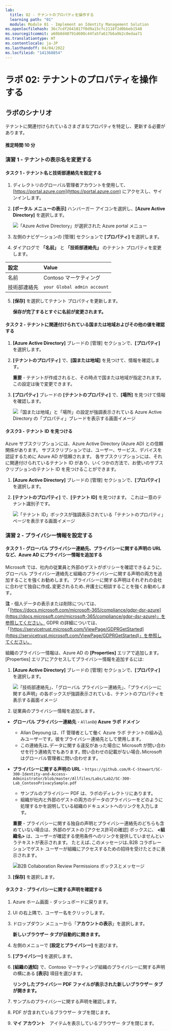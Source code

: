 ```yaml
---
lab:
  title: 02 - テナントのプロパティを操作する
  learning path: "01"
  module: Module 01 - Implement an Identity Management Solution
ms.openlocfilehash: 36c7cdf2641017f0d9a15cfc2118f2d0bbeb1548
ms.sourcegitcommit: a60b8d48791d600c44fa5fa617b6a9b2c0edaa71
ms.translationtype: HT
ms.contentlocale: ja-JP
ms.lasthandoff: 04/04/2022
ms.locfileid: "141368854"
---
```

# <a name="lab-02-working-with-tenant-properties"></a>ラボ 02: テナントのプロパティを操作する

## <a name="lab-scenario"></a>ラボのシナリオ

テナントに関連付けられているさまざまなプロパティを特定し、更新する必要があります。

#### <a name="estimated-time-10-minutes"></a>推定時間:10 分

### <a name="exercise-1---changing-the-tenant-display-name"></a>演習 1 - テナントの表示名を変更する

#### <a name="task-1---set-the-tenant-name-and-technical-contact"></a>タスク 1 - テナント名と技術部連絡先を設定する

1. ディレクトリのグローバル管理者アカウントを使用して、[https://portal.azure.com](https://portal.azure.com) にアクセスし、サインインします。

2. **[ポータル メニューの表示]** ハンバーガー アイコンを選択し、**[Azure Active Directory]** を選択します。

    ![「Azure Active Directory」が選択された Azure portal メニュー](./media/azure-portal-menu-aad.png)

3. 左側のナビゲーションの [管理] セクションで **[プロパティ]** を選択します。

4. ダイアログで **「名前」** と **「技術部連絡先」** のテナント プロパティを変更します。

| **設定** | **Value** |
| :--- | :--- |
| 名前 | Contoso マーケティング |
| 技術部連絡先 | `your Global admin account` |

5. **[保存]** を選択してテナント プロパティを更新します。

   **保存が完了するとすぐに名前が変更されます。**

#### <a name="task-2---review-the-country-or-region-and-other-values-associated-with-your-tenant"></a>タスク 2 - テナントに関連付けられている国または地域およびその他の値を確認する

1. **[Azure Active Directory]** ブレードの [管理] セクションで、**[プロパティ]** を選択します。

2. **[テナントのプロパティ]** で、**[国または地域]** を見つけて、情報を確認します。

    **重要** - テナントが作成されると、その時点で国または地域が指定されます。 この設定は後で変更できます。

3. **[プロパティ]** ブレードの **[テナントのプロパティ]** で、**[場所]** を見つけて情報を確認します。

    ![「国または地域」と「場所」の設定が強調表示されている Azure Active Directory の「プロパティ」ブレードを表示する画面イメージ](./media/azure-active-directory-properties-country-location.png)

#### <a name="task-3---finding-the-tenant-id"></a>タスク3 - テナント ID を見つける

Azure サブスクリプションには、Azure Active Directory (Azure AD) との信頼関係があります。 サブスクリプションでは、ユーザー、サービス、デバイスを認証するために Azure AD が信頼されます。 各サブスクリプションには、それに関連付けられているテナント ID があり、いくつかの方法で、お使いのサブスクリプションのテナント ID を見つけることができます。

1. **[Azure Active Directory]** ブレードの [管理] セクションで、**[プロパティ]** を選択します。

2. **[テナントのプロパティ]** で、**[テナント ID]** を見つけます。 これは一意のテナント識別子です。

    ![「テナント ID」ボックスが強調表示されている「テナントのプロパティ」ページを表示する画面イメージ](./media/portal-tenant-id.png)

### <a name="exercise-2---setting-your-privacy-information"></a>演習 2 - プライバシー情報を設定する

#### <a name="task-1---adding-your-privacy-info-on-azure-ad-including-global-privacy-contact-and-privacy-statement-url"></a>タスク 1 - グローバル プライバシー連絡先、プライバシーに関する声明の URL など、Azure AD にプライバシー情報を追加する

Microsoft では、社内の従業員と外部のゲストがポリシーを確認できるように、グローバル プライバシー連絡先と組織のプライバシーに関する声明の両方を追加することを強くお勧めします。 プライバシーに関する声明はそれぞれの会社に合わせて独自に作成､変更されるため､弁護士に相談することを強くお勧めします｡

   **注** - 個人データの表示または削除については、「[https://docs.microsoft.com/microsoft-365/compliance/gdpr-dsr-azure](https://docs.microsoft.com/microsoft-365/compliance/gdpr-dsr-azure)」を参照してください。 GDPR の詳細については、「[https://servicetrust.microsoft.com/ViewPage/GDPRGetStarted](https://servicetrust.microsoft.com/ViewPage/GDPRGetStarted)」を参照してください。

組織のプライバシー情報は、Azure AD の **[Properties]** エリアで追加します。 [Properties] エリアにアクセスしてプライバシー情報を追加するには:

1. **[Azure Active Directory]** ブレードの [管理] セクションで、**[プロパティ]** を選択します。

    ![「技術部連絡先」、「グローバル プライバシー連絡先」、「プライバシーに関する声明」の各ボックスが強調表示されている、テナントのプロパティを表示する画面イメージ](./media/properties-area.png)

2. 従業員のプライバシー情報を追加します｡

- **グローバル プライバシー連絡先** - `AllanD@` **Azure ラボ ドメイン**
     - Allan Deyoung は、IT 管理者として働く Azure ラボ テナントの組み込みユーザーです。彼をプライバシー連絡先として使用します。
     - この連絡先は､データに関する違反があった場合に Microsoft が問い合わせを行う連絡先でもあります｡ 問い合わせの記載がない場合､Microsoft はグローバル管理者に問い合わせます｡

- **プライバシーに関する声明の URL** -  `https://github.com/R-C-Stewart/SC-300-Identity-and-Access-Administrator/blob/master/Allfiles/Labs/Lab2/SC-300-Lab_ContosoPrivacySample.pdf`
     - サンプルのプライバシー PDF は、ラボのディレクトリにあります。
     - 組織が社内と外部のゲストの両方のデータのプライバシーをどのように処理するかを説明している組織のドキュメントへのリンクを入力します。

    **重要** - プライバシーに関する独自の声明とプライバシー連絡先のどちらも含めていない場合は、外部のゲストの [アクセス許可の確認] ボックスに、 **<組織名\>** は、ユーザーが確認する使用条件へのリンクを提供していませんというテキストが表示されます。 たとえば､このメッセージは､B2B コラボレーションでゲスト ユーザーが組織にアクセスするための招待を受けたときに表示されます｡

    ![B2B Collaboration Review Permissions ボックスとメッセージ](./media/active-directory-no-privacy-statement-or-contact.png)

3. **[保存]** を選択します。

#### <a name="task-2---check-your-privacy-statement"></a>タスク 2 - プライバシーに関する声明を確認する

1. Azure ホーム画面 - ダッシュボードに戻ります。
2. UI の右上隅で、ユーザー名をクリックします。
3. ドロップダウン メニューから「**アカウントの表示**」を選択します。

     **新しいブラウザー タブが自動的に開きます。**

4. 左側のメニューで **[設定とプライバシー]**  を選びます。
5. **[プライバシー]** を選択します。
6. **[組織の通知]** で、Contoso マーケティング組織のプライバシーに関する声明の横にある **[表示]** 項目を選びます。

     **リンクしたプライバシー PDF ファイルが表示された新しいブラウザー タブが開きます。**

7. サンプルのプライバシーに関する声明を確認します。
8. PDF が含まれているブラウザー タブを閉じます。
9. **マイ アカウント**　アイテムを表示しているブラウザー タブを閉じます。
